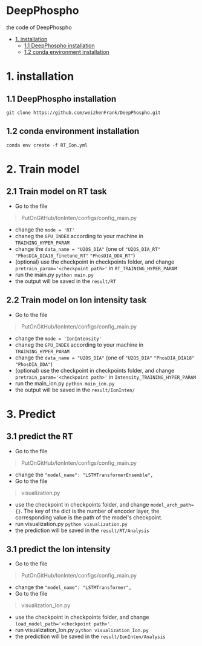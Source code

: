 # DeepPhospho
the code of DeepPhospho

* [1. installation](#1-installation)
    * [1.1 DeepPhospho installation](#11-deepphospho-installation)
    * [1.2 conda environment installation](#12-conda-environment-installation)
 

# 1. installation 
## 1.1 DeepPhospho installation
    git clone https://github.com/weizhenFrank/DeepPhospho.git
## 1.2 conda environment installation
    conda env create -f RT_Ion.yml

# 2. Train model
## 2.1 Train model on RT task
* Go to the file 
> PutOnGitHub/IonInten/configs/config_main.py 
* change the 
`mode = 'RT'`
* chaneg the `GPU_INDEX` according to your machine in `TRAINING_HYPER_PARAM`
* change the  `data_name = "U2OS_DIA"` (one of  `"U2OS_DIA_RT"` `"PhosDIA_DIA18_finetune_RT"` `"PhosDIA_DDA_RT"`)
* (optional) use the checkpoint in checkpoints folder, and change  `pretrain_param='<checkpoint path>'` in `RT_TRAINING_HYPER_PARAM`
* run the main.py
`python main.py`
* the output will be saved in the `result/RT`

## 2.2 Train model on Ion intensity task
* Go to the file 
> PutOnGitHub/IonInten/configs/config_main.py 
* change the 
`mode = 'IonIntensity'`
* chaneg the `GPU_INDEX` according to your machine in  `TRAINING_HYPER_PARAM`
* change the `data_name = "U2OS_DIA"` (one of  `"U2OS_DIA"` `"PhosDIA_DIA18"`  `"PhosDIA_DDA"`)
* (optional) use the checkpoint in checkpoints folder, and change `pretrain_param='<checkpoint path>'` in `Intensity_TRAINING_HYPER_PARAM`
* run the main_ion.py
`python main_ion.py`
* the output will be saved in the `result/IonInten/`

# 3. Predict 
## 3.1 predict the RT
* Go to the file
> PutOnGitHub/IonInten/configs/config_main.py 
* change the 
`"model_name": "LSTMTransformerEnsemble",`
* Go to the file
> visualization.py
* use the checkpoint in checkpoints folder, and change `model_arch_path={}`. The key of the dict is the number of encoder layer, the corresponding value is the path of the model's checkpoint.
* run visualization.py
`python visualization.py`
* the prediction will be saved in the `result/RT/Analysis`

## 3.1 predict the Ion intensity
* Go to the file
> PutOnGitHub/IonInten/configs/config_main.py 
* change the 
`"model_name": "LSTMTransformer",`
* Go to the file
> visualization_Ion.py
* use the checkpoint in checkpoints folder, and change `load_model_path='<checkpoint path>'`. 
* run visualization_Ion.py
`python visualization_Ion.py`
* the prediction will be saved in the `result/IonInten/Analysis`
